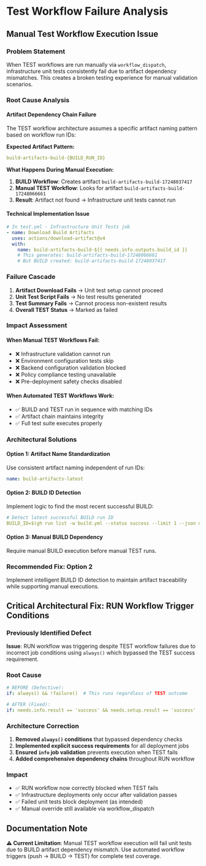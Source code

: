# Test Workflow Failure Analysis

## Manual Test Workflow Execution Issue

### Problem Statement
When TEST workflows are run manually via `workflow_dispatch`, infrastructure unit tests consistently fail due to artifact dependency mismatches. This creates a broken testing experience for manual validation scenarios.

### Root Cause Analysis

#### Artifact Dependency Chain Failure
The TEST workflow architecture assumes a specific artifact naming pattern based on workflow run IDs:

**Expected Artifact Pattern:**
```yaml
build-artifacts-build-{BUILD_RUN_ID}
```

**What Happens During Manual Execution:**
1. **BUILD Workflow**: Creates artifact `build-artifacts-build-17248037417`
2. **Manual TEST Workflow**: Looks for artifact `build-artifacts-build-17248066661`
3. **Result**: Artifact not found → Infrastructure unit tests cannot run

#### Technical Implementation Issue
```yaml
# In test.yml - Infrastructure Unit Tests job
- name: Download Build Artifacts
  uses: actions/download-artifact@v4
  with:
    name: build-artifacts-build-${{ needs.info.outputs.build_id }}
    # This generates: build-artifacts-build-17248066661
    # But BUILD created: build-artifacts-build-17248037417
```

### Failure Cascade
1. **Artifact Download Fails** → Unit test setup cannot proceed
2. **Unit Test Script Fails** → No test results generated  
3. **Test Summary Fails** → Cannot process non-existent results
4. **Overall TEST Status** → Marked as failed

### Impact Assessment

#### When Manual TEST Workflows Fail:
- ❌ Infrastructure validation cannot run
- ❌ Environment configuration tests skip
- ❌ Backend configuration validation blocked
- ❌ Policy compliance testing unavailable
- ❌ Pre-deployment safety checks disabled

#### When Automated TEST Workflows Work:
- ✅ BUILD and TEST run in sequence with matching IDs
- ✅ Artifact chain maintains integrity
- ✅ Full test suite executes properly

### Architectural Solutions

#### Option 1: Artifact Name Standardization
Use consistent artifact naming independent of run IDs:
```yaml
name: build-artifacts-latest
```

#### Option 2: BUILD ID Detection
Implement logic to find the most recent successful BUILD:
```yaml
# Detect latest successful BUILD run ID
BUILD_ID=$(gh run list -w build.yml --status success --limit 1 --json databaseId -q '.[0].databaseId')
```

#### Option 3: Manual BUILD Dependency
Require manual BUILD execution before manual TEST runs.

### Recommended Fix: Option 2
Implement intelligent BUILD ID detection to maintain artifact traceability while supporting manual executions.

## Critical Architectural Fix: RUN Workflow Trigger Conditions

### Previously Identified Defect
**Issue**: RUN workflow was triggering despite TEST workflow failures due to incorrect job conditions using `always()` which bypassed the TEST success requirement.

### Root Cause
```yaml
# BEFORE (Defective):
if: always() && !failure()  # This runs regardless of TEST outcome

# AFTER (Fixed):
if: needs.info.result == 'success' && needs.setup.result == 'success'
```

### Architecture Correction
1. **Removed `always()` conditions** that bypassed dependency checks
2. **Implemented explicit success requirements** for all deployment jobs
3. **Ensured `info` job validation** prevents execution when TEST fails
4. **Added comprehensive dependency chains** throughout RUN workflow

### Impact
- ✅ RUN workflow now correctly blocked when TEST fails
- ✅ Infrastructure deployments only occur after validation passes  
- ✅ Failed unit tests block deployment (as intended)
- ✅ Manual override still available via workflow_dispatch

## Documentation Note
**⚠️ Current Limitation**: Manual TEST workflow execution will fail unit tests due to BUILD artifact dependency mismatch. Use automated workflow triggers (push → BUILD → TEST) for complete test coverage.
